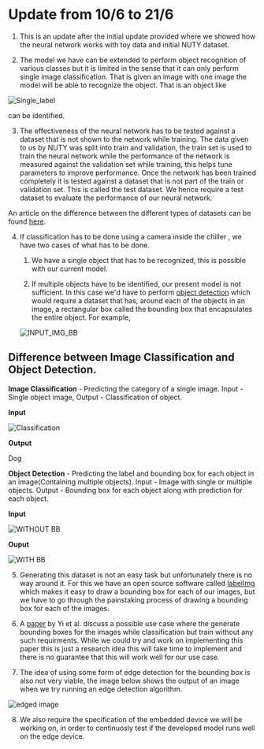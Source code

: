 # Update from 10/6 to 21/6

1. This is an update after the initial update provided where we showed how the neural network works with toy data and initial NUTY dataset.

2. The model we have can be extended to perform object recognition of various classes but it is limited in the sense that it can only perform single image classification. That is given an image with one image the model will be able to recognize the object.
That is  an object like 

![Single_label](https://user-images.githubusercontent.com/41626118/88027689-3fb97980-cb55-11ea-9cda-177eda69b966.png)

can be identified. 

3. The effectiveness of the neural network has to be tested against a dataset that is not shown to the network while training. The data given to us by NUTY was split into train and validation, the train set is used to train the neural network while the performance of the network is measured against the validation set while training, this helps tune parameters to improve performance. Once the network has been trained completely it is tested against a dataset that is not part of the train or validation set. This is called the test dataset. We hence require a test dataset to evaluate the performance of our neural network.

An article on the difference between the different types of datasets can be found [here](https://towardsdatascience.com/train-validation-and-test-sets-72cb40cba9e7). 

4. If classification has to be done using a camera inside the chiller , we have two cases of what has to be done.

	1. We have a single object that has to be recognized, this is possible with our current model.
	
	2. If multiple objects have to be identified, our present model is not sufficient. In this case we'd have to perform [object detection](https://en.wikipedia.org/wiki/Object_detection) which would require a dataset that has, around each of the objects in an image, a rectangular box called the bounding box that encapsulates the entire object. For example,
	
	![INPUT_IMG_BB](https://user-images.githubusercontent.com/41626118/88045541-50291e80-cb6c-11ea-98e7-2fcc37e1c4aa.png)

	
## Difference between Image Classification and Object Detection.

**Image Classification** - Predicting the category of a single image. Input - Single object image, Output - Classification of object.

**Input**

![Classification](https://user-images.githubusercontent.com/41626118/88037339-603c0080-cb62-11ea-9d14-73cb20daeaf3.png)

**Output**

Dog

**Object Detection** - Predicting the label and bounding box for each object in an image(Containing multiple objects). Input - Image with single or multiple objects. Output - Bounding box for each object along with prediction for each object.

**Input**

![WITHOUT BB](https://user-images.githubusercontent.com/41626118/88043221-caf13a00-cb6a-11ea-937d-f2d7f9583d3d.png)

**Ouput**

![WITH BB](https://user-images.githubusercontent.com/41626118/88043139-ad23d500-cb6a-11ea-9cf4-3dd38c412d39.png)

		
5. Generating this dataset is not an easy task but unfortunately there is no way around it. For this we have an open source software called [labelImg](https://github.com/tzutalin/labelImg#installation) which makes it easy to draw a bounding box for each of our images, but we have to go through the painstaking process of drawing a bounding box for each of the images. 
	
6.  A [paper](https://arxiv.org/pdf/1904.09781.pdf) by Yi et al. discuss a possible use case where the generate bounding boxes for the images while classification but train without any such requirments. While we could try and work on implementing this paper this is just a research idea this will take time to implement and there is no guarantee that this will work well for our use case.
	
7. The idea of using some form of edge detection for the bounding box is also not very viable, the image below shows the output of an image  when we try running an edge detection algorithm.

![edged image](https://user-images.githubusercontent.com/41626118/87909347-b5eeab00-ca85-11ea-9df6-532346fe5c9d.png)

8. We also require the specification of the embedded device we will be working on, in order to continuosly test if the developed model runs well on the edge device.
